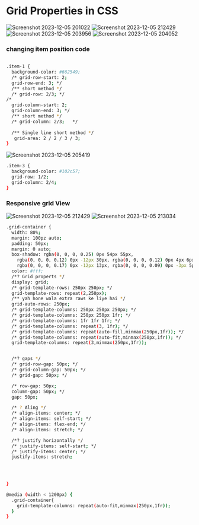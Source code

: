 # Grid Properties in CSS
![Screenshot 2023-12-05 201022](https://github.com/mdsomad/Web-Development/assets/103892160/ebf982cf-5d20-4d4e-b802-e5f328f33827)
![Screenshot 2023-12-05 212429](https://github.com/mdsomad/Web-Development/assets/103892160/c94a96cf-6d25-422a-98d3-03bef8d5311f)
![Screenshot 2023-12-05 203956](https://github.com/mdsomad/Web-Development/assets/103892160/9b33eaed-e411-4126-930e-2c17bc0729f3)
![Screenshot 2023-12-05 204052](https://github.com/mdsomad/Web-Development/assets/103892160/65e7c7d7-556a-41d3-abef-10b64489ee8f)
### changing item position code
```sh

.item-1 {
  background-color: #662549;
  /* grid-row-start: 2;
  grid-row-end: 3; */
  /** short method */
  /* grid-row: 2/3; */
/*   
  grid-column-start: 2;
  grid-column-end: 3; */
  /** short method */
  /* grid-column: 2/3;   */
   
  /** Single line short method */
   grid-area: 2 / 2 / 3 / 3;
}
```

![Screenshot 2023-12-05 205419](https://github.com/mdsomad/Web-Development/assets/103892160/84dc1f34-7047-4bb5-bbc0-25d9b6e3b030)

```sh
.item-3 {
  background-color: #102c57;
  grid-row: 1/2;
  grid-column: 2/4;
}

```
###  Responsive grid View

![Screenshot 2023-12-05 212429](https://github.com/mdsomad/Web-Development/assets/103892160/354b1c04-c136-49c1-aea6-8958d915a8d6)
![Screenshot 2023-12-05 213034](https://github.com/mdsomad/Web-Development/assets/103892160/abc53f66-ef48-4a4b-8ec6-508e58f6128d)

```sh
.grid-container {
  width: 80%;
  margin: 100pz auto;
  padding: 50px;
  margin: 0 auto;
  box-shadow: rgba(0, 0, 0, 0.25) 0px 54px 55px,
    rgba(0, 0, 0, 0.12) 0px -12px 30px, rgba(0, 0, 0, 0.12) 0px 4px 6px,
    rgba(0, 0, 0, 0.17) 0px -12px 13px, rgba(0, 0, 0, 0.09) 0px -3px 5px;
  color: #fff;
  /*? Grid properts */
  display: grid;
  /* grid-template-rows: 250px 250px; */
  grid-template-rows: repeat(2,250px);
  /** yah hone wala extra raws ke liye hai */
  grid-auto-rows: 250px;
  /* grid-template-columns: 250px 250px 250px; */
  /* grid-template-columns: 250px 250px 1fr; */
  /* grid-template-columns: 1fr 1fr 1fr; */
  /* grid-template-columns: repeat(3, 1fr); */
  /* grid-template-columns: repeat(auto-fill,minmax(250px,1fr)); */
  /* grid-template-columns: repeat(auto-fit,minmax(250px,1fr)); */
  grid-template-columns: repeat(3,minmax(250px,1fr));


  /*? gaps */
  /* grid-row-gap: 50px; */
  /* grid-column-gap: 50px; */
  /* grid-gap: 50px; */

  /* row-gap: 50px;
  column-gap: 50px; */
  gap: 50px;

  /* ? Aling */
  /* align-items: center; */
  /* align-items: self-start; */
  /* align-items: flex-end; */
  /* align-items: stretch; */

  /*? justify horizontally */
  /* justify-items: self-start; */
  /* justify-items: center; */
  justify-items: stretch;


  
  
}

@media (width < 1200px) {
  .grid-container{
    grid-template-columns: repeat(auto-fit,minmax(250px,1fr));
  }
}
```
